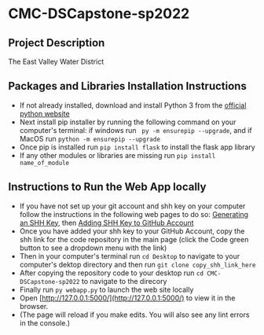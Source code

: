 # CMC-DSCapstone-sp2022

## Project Description 

The East Valley Water District 


## Packages and Libraries Installation Instructions

- If not already installed, download and install Python 3 from the [official python website](https://www.python.org)
- Next install pip installer by running the following command on your computer's terminal: if windows run ` py -m ensurepip --upgrade`, and if MacOS run `python -m ensurepip --upgrade`
- Once pip is installed run `pip install flask` to install the flask app library 
- If any other modules or libraries are missing run `pip install name_of_module`

## Instructions to Run the Web App locally 

- If you have not set up your git account and shh key on your computer follow the instructions in the following web pages to do so: [Generating an SHH Key](https://docs.github.com/en/authentication/connecting-to-github-with-ssh/generating-a-new-ssh-key-and-adding-it-to-the-ssh-agent ), then [Adding SHH Key to GitHub Account](https://docs.github.com/en/authentication/connecting-to-github-with-ssh/adding-a-new-ssh-key-to-your-github-account)
- Once you have added your shh key to your GitHub Account, copy the shh link for the code repository in the main page (click the Code green button to see a dropdown menu with the link) 
- Then in your computer's terminal run `cd Desktop` to navigate to your computer's dektop directory and then run `git clone copy_shh_link_here`
- After copying the repository code to your desktop run `cd CMC-DSCapstone-sp2022` to navigate to the direcory 
- Finally run `py webapp.py` to launch the web site locally 
- Open [http://127.0.0.1:5000/](http://127.0.0.1:5000/) to view it in the browser.
- (The page will reload if you make edits. You will also see any lint errors in the console.) 


